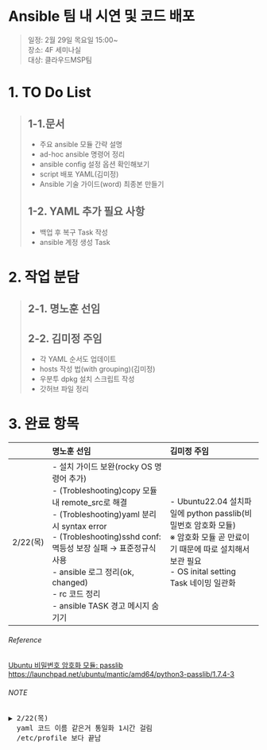 # Ansible 팀 내 시연 및 코드 배포
> 일정: 2월 29일 목요일 15:00~<br>
> 장소: 4F 세미나실<br>
> 대상: 클라우드MSP팀<br>

# 1. TO Do List
> ## 1-1.문서
> - 주요 ansible 모듈 간략 설명
> - ad-hoc ansible 명령어 정리
> - ansible config 설정 옵션 확인해보기
> - script 배포 YAML(김미정)
> - Ansible 기술 가이드(word) 최종본 만들기
> 
> 
> ## 1-2. YAML 추가 필요 사항
> - 백업 후 복구 Task 작성
> - ansible 계정 생성 Task

  
# 2. 작업 분담
> ## 2-1. 명노훈 선임
>
>   
> ## 2-2. 김미정 주임
>  - 각 YAML 순서도 업데이트
>  - hosts 작성 법(with grouping)(김미정)
>  - 우분투 dpkg 설치 스크립트 작성
>  - 갓허브 파일 정리

# 3. 완료 항목
|  | 명노훈 선임 |  김미정 주임 | 
| :--- | :--- | :--- |
| 2/22(목) | - 설치 가이드 보완(rocky OS 명령어 추가)<br> - (Trobleshooting)copy 모듈 내 remote_src로 해결<br> - (Trobleshooting)yaml 분리 시 syntax error<br> - (Trobleshooting)sshd conf: 멱등성 보장 실패 → 표준정규식 사용 <br> - ansible 로그 정리(ok, changed)<br> - rc 코드 정리<br> - ansible TASK 경고 메시지 숨기기| - Ubuntu22.04 설치파일에 python passlib(비밀번호 암호화 모듈)<br> ※  암호화 모듈 곧 만료이기 때문에 따로 설치해서 보관 필요<br> - OS inital setting Task 네이밍 일관화 | 

###### Reference
[Ubuntu 비밀번호 암호화 모듈: passlib](https://launchpad.net/ubuntu/mantic/amd64/python3-passlib/1.7.4-3)
https://launchpad.net/ubuntu/mantic/amd64/python3-passlib/1.7.4-3<br>

###### NOTE
<pre>
▶ 2/22(목)
  yaml 코드 이름 같은거 통일화 1시간 걸림
  /etc/profile 보다 끝남
</pre>
